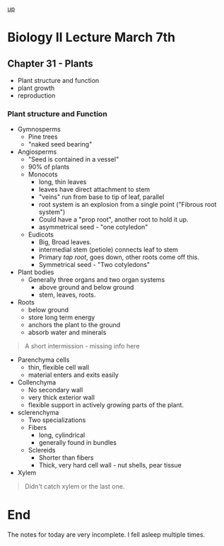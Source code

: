 [up](../index.md)

# Biology II Lecture March 7th

## Chapter 31 - Plants

- Plant structure and function
- plant growth
- reproduction

### Plant structure and Function

- Gymnosperms
    - Pine trees
    - "naked seed bearing"
- Angiosperms
    - "Seed is contained in a vessel"
    - 90% of plants
    - Monocots
        - long, thin leaves
        - leaves have direct attachment to stem
        - "veins" run from base to tip of leaf, parallel
        - root system is an explosion from a single point ("Fibrous root system")
        - Could have a "prop root", another root to hold it up.
        - asymmetrical seed - "one cotyledon"
    - Eudicots
        - Big, Broad leaves.
        - intermedial stem (petiole) connects leaf to stem
        - Primary *tap root*, goes down, other roots come off this.
        - Symmetrical seed - "Two cotyledons"
- Plant bodies
    - Generally three organs and two organ systems
        - above ground and below ground
        - stem, leaves, roots.
- Roots
    - below ground
    - store long term energy
    - anchors the plant to the ground
    - absorb water and minerals


> A short intermission - missing info here

- Parenchyma cells
    - thin, flexible cell wall
    - material enters and exits easily
- Collenchyma
    - No secondary wall
    - very thick exterior wall
    - flexible support in actively growing parts of the plant.
- sclerenchyma
    - Two specializations
    - Fibers
        - long, cylindrical
        - generally found in bundles
    - Sclereids
        - Shorter than fibers
        - Thick, very hard cell wall - nut shells, pear tissue
- Xylem

> Didn't catch xylem or the last one.

# End

The notes for today are very incomplete. I fell asleep multiple times.
